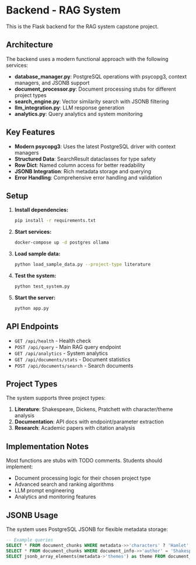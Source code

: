 # Backend - RAG System

This is the Flask backend for the RAG system capstone project.

## Architecture

The backend uses a modern functional approach with the following services:

- **database_manager.py**: PostgreSQL operations with psycopg3, context managers, and JSONB support
- **document_processor.py**: Document processing stubs for different project types
- **search_engine.py**: Vector similarity search with JSONB filtering
- **llm_integration.py**: LLM response generation
- **analytics.py**: Query analytics and system monitoring

## Key Features

- **Modern psycopg3**: Uses the latest PostgreSQL driver with context managers
- **Structured Data**: SearchResult dataclasses for type safety
- **Row Dict**: Named column access for better readability
- **JSONB Integration**: Rich metadata storage and querying
- **Error Handling**: Comprehensive error handling and validation

## Setup

1. **Install dependencies:**
   ```bash
   pip install -r requirements.txt
   ```

2. **Start services:**
   ```bash
   docker-compose up -d postgres ollama
   ```

3. **Load sample data:**
   ```bash
   python load_sample_data.py --project-type literature
   ```

4. **Test the system:**
   ```bash
   python test_system.py
   ```

5. **Start the server:**
   ```bash
   python app.py
   ```

## API Endpoints

- `GET /api/health` - Health check
- `POST /api/query` - Main RAG query endpoint
- `GET /api/analytics` - System analytics
- `GET /api/documents/stats` - Document statistics
- `POST /api/documents/search` - Search documents

## Project Types

The system supports three project types:

1. **Literature**: Shakespeare, Dickens, Pratchett with character/theme analysis
2. **Documentation**: API docs with endpoint/parameter extraction
3. **Research**: Academic papers with citation analysis

## Implementation Notes

Most functions are stubs with TODO comments. Students should implement:

- Document processing logic for their chosen project type
- Advanced search and ranking algorithms
- LLM prompt engineering
- Analytics and monitoring features

## JSONB Usage

The system uses PostgreSQL JSONB for flexible metadata storage:

```sql
-- Example queries
SELECT * FROM document_chunks WHERE metadata->>'characters' ? 'Hamlet';
SELECT * FROM document_chunks WHERE document_info->>'author' = 'Shakespeare';
SELECT jsonb_array_elements(metadata->'themes') as theme FROM document_chunks;
```
